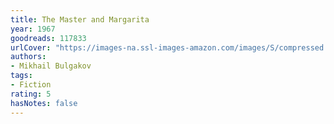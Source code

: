 ```yaml
---
title: The Master and Margarita
year: 1967
goodreads: 117833
urlCover: "https://images-na.ssl-images-amazon.com/images/S/compressed.photo.goodreads.com/books/1327867963i/117833.jpg"
authors:
- Mikhail Bulgakov
tags:
- Fiction
rating: 5
hasNotes: false
---
```

